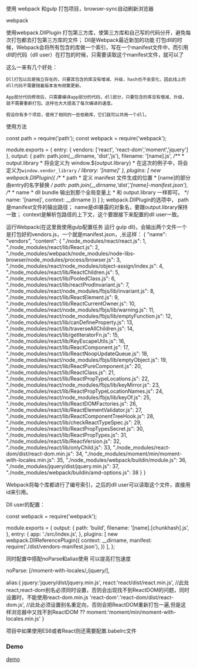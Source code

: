 使用 webpack 和gulp 打包项目，browser-sync自动刷新浏览器

webpack

使用webpack.DllPlugin 打包第三方库，使第三方库和自己写的代码分开，避免每次打包都去打包第三方库的文件；
Dll是Webpack最近新加的功能
打包dll的时候，Webpack会将所有包含的库做一个索引，写在一个manifest文件中，而引用dll的代码（dll user）在打包的时候，只需要读取这个manifest文件，就可以了

这么一来有几个好处：

    Dll打包以后是独立存在的，只要其包含的库没有增减、升级，hash也不会变化，因此线上的dll代码不需要随着版本发布频繁更新。

    App部分代码修改后，只需要编译app部分的代码，dll部分，只要包含的库没有增减、升级，就不需要重新打包。这样也大大提高了每次编译的速度。

    假设你有多个项目，使用了相同的一些依赖库，它们就可以共用一个dll。

使用方法

const path = require('path');
const webpack = require('webpack');

module.exports = {
    entry: {
        vendors: ['react', 'react-dom','moment','jquery']
    },
    output: {
        path: path.join(__dirname, 'dist','js'),
        filename: '[name].js',
        /**
         * output.library
         * 将会定义为 window.${output.library}
         * 在这次的例子中，将会定义为`window.vendor_library`
         */
        library: '[name]'
    },
    plugins: [
        new webpack.DllPlugin({
            /**
             * path
             * 定义 manifest 文件生成的位置
             * [name]的部分由entry的名字替换
             */
            path: path.join(__dirname,'dist','[name]-manifest.json'),
            /**
             * name
             * dll bundle 输出到那个全局变量上
             * 和 output.library 一样即可。
             */
            name: '[name]',
            context: __dirname
        })
    ]
};
webpack.DllPlugin的选项中，
path是manifest文件的输出路径；
name是dll暴露的对象名，要跟output.library保持一致；
context是解析包路径的上下文，这个要跟接下来配置的dll user一致。

运行Webpack(在这里我使用gulp配置任务 运行 gulp dll)，会输出两个文件一个是打包好的vendors.js，一个就是manifest.json，,长这样：
{
  "name": "vendors",
  "content": {
    "./node_modules/react/react.js": 1,
    "./node_modules/react/lib/React.js": 2,
    "./node_modules/webpack/node_modules/node-libs-browser/node_modules/process/browser.js": 3,
    "./node_modules/react/node_modules/object-assign/index.js": 4,
    "./node_modules/react/lib/ReactChildren.js": 5,
    "./node_modules/react/lib/PooledClass.js": 6,
    "./node_modules/react/lib/reactProdInvariant.js": 7,
    "./node_modules/react/node_modules/fbjs/lib/invariant.js": 8,
    "./node_modules/react/lib/ReactElement.js": 9,
    "./node_modules/react/lib/ReactCurrentOwner.js": 10,
    "./node_modules/react/node_modules/fbjs/lib/warning.js": 11,
    "./node_modules/react/node_modules/fbjs/lib/emptyFunction.js": 12,
    "./node_modules/react/lib/canDefineProperty.js": 13,
    "./node_modules/react/lib/traverseAllChildren.js": 14,
    "./node_modules/react/lib/getIteratorFn.js": 15,
    "./node_modules/react/lib/KeyEscapeUtils.js": 16,
    "./node_modules/react/lib/ReactComponent.js": 17,
    "./node_modules/react/lib/ReactNoopUpdateQueue.js": 18,
    "./node_modules/react/node_modules/fbjs/lib/emptyObject.js": 19,
    "./node_modules/react/lib/ReactPureComponent.js": 20,
    "./node_modules/react/lib/ReactClass.js": 21,
    "./node_modules/react/lib/ReactPropTypeLocations.js": 22,
    "./node_modules/react/node_modules/fbjs/lib/keyMirror.js": 23,
    "./node_modules/react/lib/ReactPropTypeLocationNames.js": 24,
    "./node_modules/react/node_modules/fbjs/lib/keyOf.js": 25,
    "./node_modules/react/lib/ReactDOMFactories.js": 26,
    "./node_modules/react/lib/ReactElementValidator.js": 27,
    "./node_modules/react/lib/ReactComponentTreeHook.js": 28,
    "./node_modules/react/lib/checkReactTypeSpec.js": 29,
    "./node_modules/react/lib/ReactPropTypesSecret.js": 30,
    "./node_modules/react/lib/ReactPropTypes.js": 31,
    "./node_modules/react/lib/ReactVersion.js": 32,
    "./node_modules/react/lib/onlyChild.js": 33,
    "./node_modules/react-dom/dist/react-dom.min.js": 34,
    "./node_modules/moment/min/moment-with-locales.min.js": 35,
    "./node_modules/webpack/buildin/module.js": 36,
    "./node_modules/jquery/dist/jquery.min.js": 37,
    "./node_modules/webpack/buildin/amd-options.js": 38
  }
}

Webpack将每个库都进行了编号索引，之后的dll user可以读取这个文件，直接用id来引用。

Dll user的配置：

const webpack = require('webpack');

module.exports = {
  output: {
    path: 'build',
    filename: '[name].[chunkhash].js',
  },
  entry: {
    app: './src/index.js',
  },
  plugins: [
    new webpack.DllReferencePlugin({
                context: __dirname,
                manifest: require('./dist/vendors-manifest.json'),
            })
  ],
};

同时配置中搭配noParse和alias使用 可以提高打包速度

noParse: [/moment-with-locales/,/jquery/],


alias:{
            jquery:'jquery/dist/jquery.min.js',
            react:'react/dist/react.min.js',    //此处react,react-dom别名必须同时设置，否则会出现找不到ReactDOM的问题，同时设置时，不能使用react-dom.min.js
            'react-dom':'react-dom/dist/react-dom.js',  //此处必须设置别名重定向，否则会把ReactDOM重新打包一遍,但是这样浏览器中又找不到ReactDOM  ??
            moment:'moment/min/moment-with-locales.min.js'
        }

项目中如果使用ES6或者React则还需要配置.babelrc文件

### Demo

[demo](http://imiao.in)